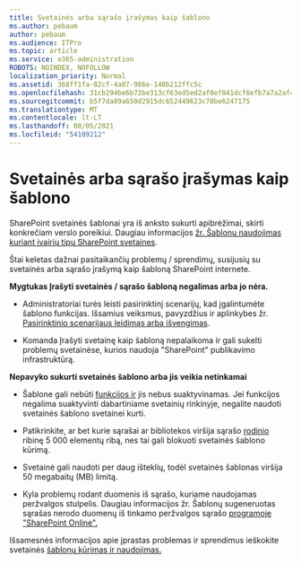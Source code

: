 ```yaml
---
title: Svetainės arba sąrašo įrašymas kaip šablono
ms.author: pebaum
author: pebaum
ms.audience: ITPro
ms.topic: article
ms.service: o365-administration
ROBOTS: NOINDEX, NOFOLLOW
localization_priority: Normal
ms.assetid: 368ff1fa-82cf-4a07-986e-140b212ffc5c
ms.openlocfilehash: 31cb294be6b72be313cf63ed5ed2af0ef041dcf6efb7a7a2af4e1b6a9a149c43
ms.sourcegitcommit: b5f7da89a650d2915dc652449623c78be6247175
ms.translationtype: MT
ms.contentlocale: lt-LT
ms.lasthandoff: 08/05/2021
ms.locfileid: "54109212"
---
```

# <a name="save-site-or-list-as-a-template"></a>Svetainės arba sąrašo įrašymas kaip šablono

SharePoint svetainės šablonai yra iš anksto sukurti apibrėžimai, skirti konkrečiam verslo poreikiui. Daugiau informacijos [žr. Šablonų naudojimas kuriant įvairių tipų SharePoint svetaines](https://support.office.com/article/using-templates-to-create-different-kinds-of-sharepoint-sites-449eccec-ff99-4cf3-b62e-dcfee37e8da4).

Štai keletas dažnai pasitaikančių problemų / sprendimų, susijusių su svetainės arba sąrašo įrašymą kaip šabloną SharePoint internete.

**Mygtukas Įrašyti svetainės / sąrašo šabloną negalimas arba jo nėra.** 

- Administratoriai turės leisti pasirinktinį scenarijų, kad įgalintumėte šablono funkcijas. Išsamius veiksmus, pavyzdžius ir aplinkybes žr. [Pasirinktinio scenarijaus leidimas arba išvengimas](https://docs.microsoft.com/sharepoint/allow-or-prevent-custom-script).


- Komanda Įrašyti svetainę kaip šabloną nepalaikoma ir gali sukelti problemų svetainėse, kurios naudoja "SharePoint" publikavimo infrastruktūrą.


**Nepavyko sukurti svetainės šablono arba jis veikia netinkamai**

- Šablone gali nebūti [funkcijos ir](https://social.technet.microsoft.com/wiki/contents/articles/14423.sharepoint-2013-existing-features-guid.aspx) jis nebus suaktyvinamas. Jei funkcijos negalima suaktyvinti dabartiniame svetainių rinkinyje, negalite naudoti svetainės šablono svetainei kurti.


- Patikrinkite, ar bet kurie sąrašai ar bibliotekos viršija sąrašo [rodinio](https://support.office.com/article/Manage-large-lists-and-libraries-in-SharePoint-B8588DAE-9387-48C2-9248-C24122F07C59) ribinę 5 000 elementų ribą, nes tai gali blokuoti svetainės šablono kūrimą.


- Svetainė gali naudoti per daug išteklių, todėl svetainės šablonas viršija 50 megabaitų (MB) limitą.


- Kyla problemų rodant duomenis iš sąrašo, kuriame naudojamas peržvalgos stulpelis. Daugiau informacijos žr. Šablonų sugeneruotas sąrašas nerodo duomenų iš tinkamo peržvalgos sąrašo [programoje "SharePoint Online".](https://docs.microsoft.com/sharepoint/support/lists-and-libraries/template-generated-list-incorrect-data)


Išsamesnės informacijos apie įprastas problemas ir sprendimus ieškokite svetainės [šablonų kūrimas ir naudojimas.](https://support.office.com/article/Create-and-use-site-templates-60371B0F-00E0-4C49-A844-34759EBDD989)

